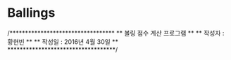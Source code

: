 # Ballings
/**********************************
**    볼링 점수 계산 프로그램    **
**       작성자 : 황현빈         ** 
**    작성일 : 2016년 4월 30일   ** 
***********************************/
